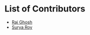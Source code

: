 # List of Contributors
- [Raj Ghosh](https://github.com/rg249185)
- [Surya Roy](https://github.com/suryaroy4891)
